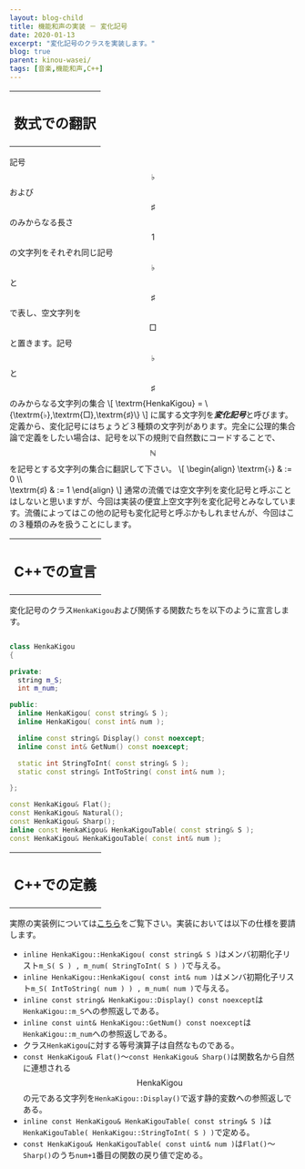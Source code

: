 ```yaml
---
layout: blog-child
title: 機能和声の実装 － 変化記号
date: 2020-01-13
excerpt: "変化記号のクラスを実装します。"
blog: true
parent: kinou-wasei/
tags: [音楽,機能和声,C++]
---
```


<table>
  <tr>
    <th>
      <h2>数式での翻訳</h2>
    </th>
  </tr>
</table>

記号$$\textrm{♭}$$および$$\textrm{♯}$$のみからなる長さ$$1$$の文字列をそれぞれ同じ記号$$\textrm{♭}$$と$$\textrm{♯}$$で表し、空文字列を$$\textrm{□}$$と置きます。記号$$\textrm{♭}$$と$$\textrm{♯}$$のみからなる文字列の集合
\\[
\textrm{HenkaKigou} = \\{\textrm{♭},\textrm{□},\textrm{♯}\\}
\\]
に属する文字列を***変化記号***と呼びます。定義から、変化記号にはちょうど３種類の文字列があります。完全に公理的集合論で定義をしたい場合は、記号を以下の規則で自然数にコードすることで、$$\mathbb{N}$$を記号とする文字列の集合に翻訳して下さい。
\\[
\begin{align}
\textrm{♭} & := 0 \\\\\
\textrm{♯} & := 1
\end{align}
\\]
通常の流儀では空文字列を変化記号と呼ぶことはしないと思いますが、今回は実装の便宜上空文字列を変化記号とみなしています。流儀によってはこの他の記号も変化記号と呼ぶかもしれませんが、今回はこの３種類のみを扱うことにします。


<table>
  <tr>
    <th>
      <h2>C++での宣言</h2>
    </th>
  </tr>
</table>

変化記号のクラス`HenkaKigou`および関係する関数たちを以下のように宣言します。

~~~c++

class HenkaKigou
{

private:
  string m_S;
  int m_num;

public:
  inline HenkaKigou( const string& S );
  inline HenkaKigou( const int& num );

  inline const string& Display() const noexcept;
  inline const int& GetNum() const noexcept;

  static int StringToInt( const string& S );
  static const string& IntToString( const int& num );

};

const HenkaKigou& Flat();
const HenkaKigou& Natural();
const HenkaKigou& Sharp();
inline const HenkaKigou& HenkaKigouTable( const string& S );
const HenkaKigou& HenkaKigouTable( const int& num );

~~~


<table>
  <tr>
    <th>
      <h2>C++での定義</h2>
    </th>
  </tr>
</table>

実際の実装例については[こちら](https://github.com/p-adic/cpp/tree/master/Music/OnMei/HenkaKigou)をご覧下さい。実装においては以下の仕様を要請します。
- `inline HenkaKigou::HenkaKigou( const string& S )`はメンバ初期化子リスト`m_S( S ) , m_num( StringToInt( S ) )`で与える。
- `inline HenkaKigou::HenkaKigou( const int& num )`はメンバ初期化子リスト`m_S( IntToString( num ) ) , m_num( num )`で与える。
- `inline const string& HenkaKigou::Display() const noexcept`は`HenkaKigou::m_S`への参照返しである。
- `inline const uint& HenkaKigou::GetNum() const noexcept`は`HenkaKigou::m_num`への参照返しである。
- クラス`HenkaKigou`に対する等号演算子は自然なものである。
- `const HenkaKigou& Flat()`～`const HenkaKigou& Sharp()`は関数名から自然に連想される$$\textrm{HenkaKigou}$$の元である文字列を`HenkaKigou::Display()`で返す静的変数への参照返しである。
- `inline const HenkaKigou& HenkaKigouTable( const string& S )`は`HenkaKigouTable( HenkaKigou::StringToInt( S ) )`で定める。
- `const HenkaKigou& HenkaKigouTable( const uint& num )`は`Flat()`～`Sharp()`のうち`num+1`番目の関数の戻り値で定める。
